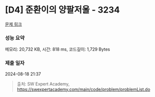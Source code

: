 # [D4] 준환이의 양팔저울 - 3234 

[문제 링크](https://swexpertacademy.com/main/code/problem/problemDetail.do?contestProbId=AWAe7XSKfUUDFAUw) 

### 성능 요약

메모리: 20,732 KB, 시간: 818 ms, 코드길이: 1,729 Bytes

### 제출 일자

2024-08-18 21:37



> 출처: SW Expert Academy, https://swexpertacademy.com/main/code/problem/problemList.do